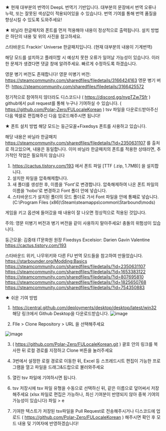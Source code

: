 ★ 현재 대부분의 번역이 DeepL 번역기 기반입니다.
대부분의 문장에서 번역 오류나 누락, 또는 잘못된 색상값이 적용되어있을 수 있습니다.
번역 기여를 통해 번역 품질을 향상시킬 수 있도록 도와주세요!


★ 바닐라 한글패치와 폰트를 먼저 적용해야 내용이 정상적으로 출력됩니다.
설치 방법은 하단의 내용 및 위의 사진을 참고하세요.

스타바운드 Frackin' Universe 한글패치입니다. (현재 대부분의 내용이 기계번역)

해당 모드를 설치하고 플레이할 시 예상치 못한 오류가 일어날 가능성이 있습니다.
이러한 문제가 생겼다면 댓글 창에 알려주세요. 빠르게 수정하도록 하겠습니다.

영문 병기 버전도 존재합니다!
영문 미병기 버전: https://steamcommunity.com/sharedfiles/filedetails/3166424163
영문 병기 버전: https://steamcommunity.com/sharedfiles/filedetails/3166425572


정기적으로 참여하지 않더라도 디스코드나 ( https://discord.gg/nvpTZw7Sfr )
github에서 pull request를 통해 누구나 기여하실 수 있습니다. ( https://github.com/Polar-Zero/FULocaleKorean )
tsv 파일을 다운로드받아주신 다음 엑셀로 편집해주신 다음 업로드해주시면 됩니다!


★ 폰트 설치 방법
해당 모드는 둥근모꼴+Fixedsys 폰트를 사용하고 있습니다.

해당 내용은 바닐라 한글패치 https://steamcommunity.com/sharedfiles/filedetails/?id=2350631107 를 출처로 하고있으며, 내용은 동일합니다.
이미 바닐라 한글패치의 폰트를 적용한 상태라면, 추가적인 작업은 필요하지 않습니다

1. https://cactus.tistory.com/193 에서 폰트 파일 [TTF (.zip, 1.7MB)] 을 설치합니다.
2. 설치한 파일을 압축해제합니다.
3. 새 폴더를 생성한 후, 이름을 'Font'로 변경합니다. 압축해제하여 나온 폰트 파일의 이름을 'hobo'로 변경하고 Font 폴더 안에 넣습니다.
4. 스타바운드가 설치된 폴더의 모드 폴더로 가서 Font 파일을 안에 통째로 넣습니다.
(C:\Program Files (x86)\Steam\steamapps\common\Starbound\mods)

게임을 키고 옵션에 들어갔을 때 내용이 잘 나오면 정상적으로 적용된 것입니다.

주의: 영문 미병기 버전과 병기 버전을 같이 사용하지 말아주세요! 충돌의 위험성이 있습니다.


둥근모꼴: 김중태 IT문화원 원장
Fixedsys Excelsior: Darien Gavin Valentine
https://cactus.tistory.com/193

스타바운드 위키, 나무위키와 다른 FU 번역 모드들을 참고하여 만들었습니다.
https://starbounder.org/Modding:Basics
https://steamcommunity.com/sharedfiles/filedetails/?id=2350631107
https://steamcommunity.com/sharedfiles/filedetails/?id=1653383122
https://steamcommunity.com/sharedfiles/filedetails/?id=807695810
https://steamcommunity.com/sharedfiles/filedetails/?id=1825650768
https://steamcommunity.com/sharedfiles/filedetails/?id=754350883


★ 쉬운 기여 방법

1. https://central.github.com/deployments/desktop/desktop/latest/win32 해당 링크에서 Github Desktop을 다운로드받습니다.
![image](https://github.com/Polar-Zero/FULocaleKorean/assets/47028319/85736fbf-773a-44d3-be13-03e150d56012)

2. FIle > Clone Repository > URL 을 선택해주세요

![image](https://github.com/Polar-Zero/FULocaleKorean/assets/47028319/cf74aaf6-df9a-44a1-95df-fee0453625de)

3. ( https://github.com/Polar-Zero/FULocaleKorean.git ) 괄호 안의 링크를 복사한 뒤 로컬 경로를 지정하고 Clone 버튼을 눌러주세요

4. 3번에서 설정한 로컬 경로로 이동한 뒤, Excel 등 스프레드시트 편집이 가능한 프로그램을 열고 파일을 드래그&드랍으로 불러와주세요

5. 열린 tsv 파일에 기여하시면 됩니다.
 
6. tsv 저장시에 tsv 파일 유형을 수동으로 선택하신 뒤, 같은 이름으로 덮어써서 저장해주세요 (xlsx 파일로 편집은 가능하나, 최신 기여분이 반영되지 않아 중복 기여의 가능성이 있습니다)
파일 > e

8. 기여한 텍스트가 저장된 tsv파일을 Pull Request로 전송해주시거나 디스코드에 업로드 ( https://github.com/Polar-Zero/FULocaleKorean ) 해주시면 확인 후 모드 내용 및 기여자에 반영하겠습니다!
